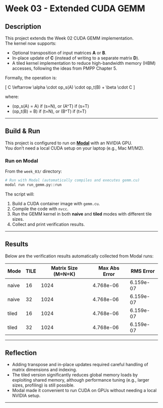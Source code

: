# Week 03 - Extended CUDA GEMM

## Description
This project extends the Week 02 CUDA GEMM implementation.  
The kernel now supports:
- Optional transposition of input matrices **A** or **B**.
- In-place update of **C** (instead of writing to a separate matrix **D**).
- A tiled kernel implementation to reduce high-bandwidth memory (HBM) accesses, following the ideas from PMPP Chapter 5.

Formally, the operation is:

\[
C \leftarrow \alpha \cdot op_s(A) \cdot op_t(B) + \beta \cdot C
\]

where:
- \(op_s(A) = A\) if \(s=N\), or \(A^T\) if \(s=T\)  
- \(op_t(B) = B\) if \(t=N\), or \(B^T\) if \(t=T\)  

---

## Build & Run

This project is configured to run on **[Modal](https://modal.com/)** with an NVIDIA GPU.  
You don’t need a local CUDA setup on your laptop (e.g., Mac M1/M2).

### Run on Modal
From the `week_03/` directory:

```bash
# Run with Modal (automatically compiles and executes gemm.cu)
modal run run_gemm.py::run
```

The script will:
1. Build a CUDA container image with `gemm.cu`.
2. Compile the code with `nvcc`.
3. Run the GEMM kernel in both **naive** and **tiled** modes with different tile sizes.
4. Collect and print verification results.

---

## Results

Below are the verification results automatically collected from Modal runs:

| Mode   | TILE | Matrix Size (M=N=K) | Max Abs Error | RMS Error |
|--------|------|----------------------|---------------|-----------|
| naive | 16 | 1024 | 4.768e-06 | 6.159e-07 |
| naive | 32 | 1024 | 4.768e-06 | 6.159e-07 |
| tiled | 16 | 1024 | 4.768e-06 | 6.159e-07 |
| tiled | 32 | 1024 | 4.768e-06 | 6.159e-07 |

---

## Reflection

- Adding transpose and in-place updates required careful handling of matrix dimensions and indexing.  
- The tiled version significantly reduces global memory loads by exploiting shared memory, although performance tuning (e.g., larger sizes, profiling) is still possible.  
- Modal made it convenient to run CUDA on GPUs without needing a local NVIDIA setup.  

---
